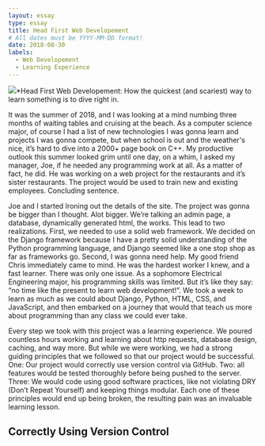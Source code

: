 ```yaml
---
layout: essay
type: essay
title: Head First Web Developement
# All dates must be YYYY-MM-DD format!
date: 2018-08-30
labels:
  - Web Developement
  - Learning Experience
---
```


<img class="ui tiny right spaced image" src="../images/degree_difficulty.jpg">*Head First Web Developement: How the quickest (and scariest) way to learn something is to dive right in. 

  It was the summer of 2018, and I was looking at a mind numbing three months of waiting tables and cruising at the beach. As a computer science major, of course I had a list of new technologies I was gonna learn and projects I was gonna compete, but when school is out and the weather's nice, it’s hard to dive into a 2000+ page book on C++. My productive outlook this summer looked grim until one day, on a whim, I asked my manager, Joe, if he needed any programming work at all. As a matter of fact, he did. He was working on a web project for the restaurants and it’s sister restaurants. The project would be used to train new and existing employees. Concluding sentence.

  Joe and I started Ironing out the details of the site. The  project was gonna be bigger than I thought. Alot bigger. We’re talking an admin page, a database, dynamically generated html, the works. This lead to two realizations. First, we needed to use a solid web framework. We decided on the Django framework because I have a pretty solid understanding of the Python programming language, and Django seemed like a one stop shop as far as frameworks go. Second, I was gonna need help. My good friend Chris immediately came to mind. He was the hardest worker I knew, and a fast learner. There was only one issue. As a sophomore Electrical Engineering major, his programming skills was limited. But it’s like they say: “no time like the present to learn web development!”. We took a week to learn as much as we could about Django, Python, HTML, CSS, and JavaScript, and then embarked on a journey that would that teach us more about programming than any class we could ever take.
  
  Every step we took with this project was a learning experience. We poured countless hours working and learning about http requests, database design, caching, and way more. But while we were working, we had a strong guiding principles that we followed so that our project would be successful. One: Our project would correctly use version control via GitHub. Two: all features would be tested thoroughly before being pushed to the server. Three: We would code using good software practices, like not violating DRY (Don’t Repeat Yourself) and keeping things modular. Each one of these principles would end up being broken, the resulting pain was an invaluable learning lesson. 


## Correctly Using Version Control
